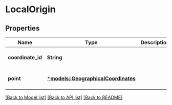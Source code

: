 # LocalOrigin

## Properties
Name | Type | Description | Notes
------------ | ------------- | ------------- | -------------
**coordinate_id** | **String** |  | [optional] [default to None]
**point** | [***models::GeographicalCoordinates**](GeographicalCoordinates.md) |  | [optional] [default to None]

[[Back to Model list]](../README.md#documentation-for-models) [[Back to API list]](../README.md#documentation-for-api-endpoints) [[Back to README]](../README.md)


